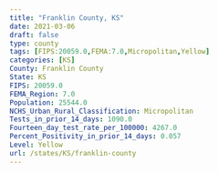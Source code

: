 ```yaml
---
title: "Franklin County, KS"
date: 2021-03-06
draft: false
type: county
tags: [FIPS:20059.0,FEMA:7.0,Micropolitan,Yellow]
categories: [KS]
County: Franklin County
State: KS
FIPS: 20059.0
FEMA_Region: 7.0
Population: 25544.0
NCHS_Urban_Rural_Classification: Micropolitan
Tests_in_prior_14_days: 1090.0
Fourteen_day_test_rate_per_100000: 4267.0
Percent_Positivity_in_prior_14_days: 0.057
Level: Yellow
url: /states/KS/franklin-county
---
```



